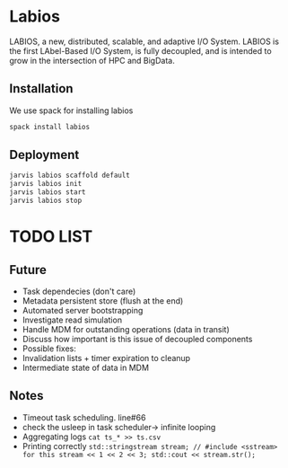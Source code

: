 # Labios

LABIOS, a new, distributed, scalable, and adaptive I/O System. 
LABIOS is the first LAbel-Based I/O System, is fully decoupled, 
and is intended to grow in the intersection of HPC and BigData.

## Installation

We use spack for installing labios
```bash
spack install labios
```

## Deployment

```bash
jarvis labios scaffold default
jarvis labios init
jarvis labios start
jarvis labios stop
```

# TODO LIST

## Future
* Task dependecies (don't care)
* Metadata persistent store (flush at the end)
* Automated server bootstrapping
* Investigate read simulation
* Handle MDM for outstanding operations (data in transit)
 * Discuss how important is this issue of decoupled components
 * Possible fixes:
  * Invalidation lists + timer expiration to cleanup
  * Intermediate state of data in MDM

## Notes
* Timeout task scheduling. line#66
* check the usleep in task scheduler-> infinite looping
* Aggregating logs
`cat ts_* >> ts.csv`
* Printing correctly
`std::stringstream stream; // #include <sstream> for this
stream << 1 << 2 << 3;
std::cout << stream.str();`
